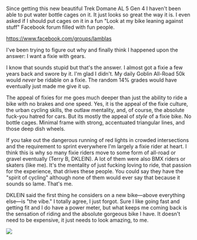 Since getting this new beautiful Trek Domane AL 5 Gen 4 I haven't been able to put water bottle cages on it. It just looks so great the way it is. I even asked if I should put cages on it in a fun "Look at my bike leaning against stuff" Facebook forum filled with fun people.

https://www.facebook.com/groups/lamblas

I've been trying to figure out why and finally think I happened upon the answer: I want a fixie with gears.

I know that sounds stupid but that's the answer. I almost got a fixie a few years back and swore by it. I'm glad I didn't. My daily Goblin All-Road 50k would _never_ be ridable on a fixie. The random 14% grades would have eventually just made me give it up.

The appeal of fixies for me goes much deeper than just the ability to ride a bike with no brakes and one speed. Yes, it is the appeal of the fixie culture, the urban cycling skills, the outlaw mentality, and, of course, the absolute fuck-you hatred for cars. But its mostly the appeal of *style* of a fixie bike. No bottle cages. Minimal frame with strong, accentuated triangular lines, and those deep dish wheels.

If you take out the dangerous running of red lights in crowded intersections and the requirement to sprint everywhere I'm largely a fixie rider at heart. I think this is why so many fixie riders move to some form of all-road or gravel eventually (Terry B, DKLEIN). A lot of them were also BMX riders or skaters (like me). It's the mentality of just fucking loving to ride, that passion for the experience, that drives these people. You could say they have the "spirit of cycling" although none of them would ever say that because it sounds so lame. That's me.

DKLEIN said the first thing he considers on a new bike—above everything else—is "the vibe." I totally agree, I just forgot. Sure I like going fast and getting fit and I do have a power meter, but what keeps me coming back is the sensation of riding and the absolute gorgeous bike I have. It doesn't need to be expensive, it just needs to look amazing, to me.

![](https://i.pinimg.com/736x/e3/f1/bf/e3f1bfd38b30bd58c3796a104fb521a7.jpg)